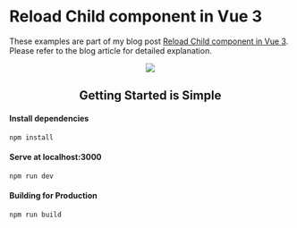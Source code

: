 # Reload Child component in Vue 3

These examples are part of my blog post [Reload Child component in Vue 3](https://www.trpkovski.com/2022/04/18/reload-child-component-in-vue3/). Please refer to the blog article for detailed explanation.

<p align="center">
<img src="https://res.cloudinary.com/suv4o/image/upload/c_scale,f_auto,w_750/v1650277793/blog/reload-child-component-in-vue-3/reload-child-component-in-vue-3-2_gnt1zf" />
</p>

<h2 align="center">Getting Started is Simple</h2>

#### Install dependencies

```
npm install
```

#### Serve at localhost:3000

```
npm run dev
```

#### Building for Production

```
npm run build
```
